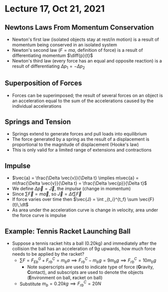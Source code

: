 # Lecture 17, Oct 21, 2021

## Newtons Laws From Momentum Conservation

* Newton's first law (isolated objects stay at rest/in motion) is a result of momentum being conserved in an isolated system
* Newton's second law ($F = ma$, definition of force) is a result of differentiating momentum $\diff{p}{t}$
* Newton's third law (every force has an equal and opposite reaction) is a result of differentiating $\Delta p_1 = -\Delta p_2$

## Superposition of Forces

* Forces can be superimposed; the result of several forces on an object is an acceleration equal to the sum of the accelerations caused by the individual accelerations

## Springs and Tension

* Springs extend to generate forces and pull loads into equilibrium
* The force generated by a spring as the result of a displacement is proportional to the magnitude of displacement (Hooke's law)
* This is only valid for a limited range of extensions and contractions

## Impulse

* $\vec{a} = \frac{\Delta \vec{v}}{\Delta t} \implies m\vec{a} = m\frac{\Delta \vec{v}}{\Delta t} = \frac{\Delta \vec{p}}{\Delta t}$
* We define $\Delta \vec{p} = \vec{J}$, the *impulse* (change in momentum)
* Since $\sum \vec{F} = m\vec{a}$, so $\vec{J} = \Delta t\sum \vec{F}$
* If force varies over time then $\vec{J} = \int _{t_i}^{t_f} \sum \vec{F}(t)\,\dt$
* As area under the acceleration curve is change in velocity, area under the force curve is impulse

## Example: Tennis Racket Launching Ball

* Suppose a tennis racket hits a ball (0.20kg) and immediately after the collision the ball has an acceleration of $9g$ upwards, how much force needs to be applied by the racket?
	* $\sum F = F_{Eb}^G + F_{rb}^C = m_ba \implies F_{rb}^C - m_bg = 9m_bg \implies F_{rb}^C = 10m_bg$
		* Note superscripts are used to indicate type of force (**G**ravity, **C**ontact), and subscripts are used to denote the objects (**E**nvironment on ball, **r**acket on ball)
	* Substitute $m_b = 0.20\si{kg} \implies F_{rb}^C = 20\si{N}$

